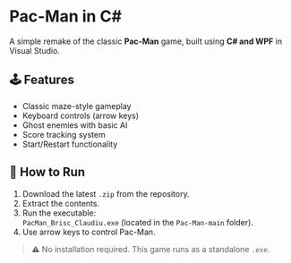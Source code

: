 # Pac-Man in C#

A simple remake of the classic **Pac-Man** game, built using **C# and WPF** in Visual Studio.

## 🕹 Features
- Classic maze-style gameplay
- Keyboard controls (arrow keys)
- Ghost enemies with basic AI
- Score tracking system
- Start/Restart functionality

## 🚀 How to Run
1. Download the latest `.zip` from the repository.
2. Extract the contents.
3. Run the executable:  
   `PacMan_Brisc_Claudiu.exe` (located in the `Pac-Man-main` folder).
4. Use arrow keys to control Pac-Man.

> ⚠ No installation required. This game runs as a standalone `.exe`.
